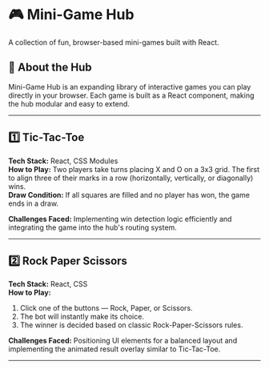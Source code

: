 # 🎮 Mini-Game Hub

A collection of fun, browser-based mini-games built with React.

## 📝 About the Hub
Mini-Game Hub is an expanding library of interactive games you can play directly in your browser. Each game is built as a React component, making the hub modular and easy to extend.

---

## 1️⃣ Tic-Tac-Toe
**Tech Stack:** React, CSS Modules  
**How to Play:** Two players take turns placing X and O on a 3x3 grid. The first to align three of their marks in a row (horizontally, vertically, or diagonally) wins.  
**Draw Condition:** If all squares are filled and no player has won, the game ends in a draw.  

**Challenges Faced:** Implementing win detection logic efficiently and integrating the game into the hub's routing system.

---

## 2️⃣ Rock Paper Scissors
**Tech Stack:** React, CSS  
**How to Play:**  
1. Click one of the buttons — Rock, Paper, or Scissors.  
2. The bot will instantly make its choice.  
3. The winner is decided based on classic Rock-Paper-Scissors rules.

**Challenges Faced:** Positioning UI elements for a balanced layout and implementing the animated result overlay similar to Tic-Tac-Toe.

---
